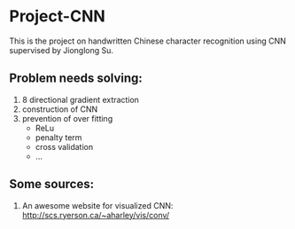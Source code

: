 # Project-CNN

This is the project on handwritten Chinese character recognition using CNN supervised by Jionglong Su.

## Problem needs solving:

1. 8 directional gradient extraction
2. construction of CNN
3. prevention of over fitting
   - ReLu
   - penalty term
   - cross validation
   - ...
   
## Some sources:

1. An awesome website for visualized CNN: http://scs.ryerson.ca/~aharley/vis/conv/
